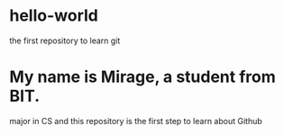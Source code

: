 # hello-world
the first repository to learn git
# My name is Mirage, a student from BIT.
major in CS and this repository is the first step to learn about Github
